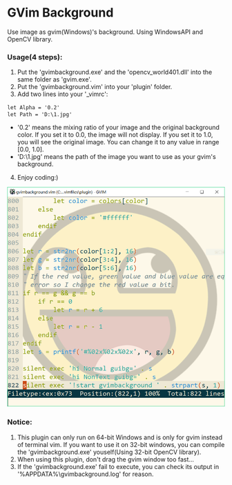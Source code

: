 # GVim Background
Use image as gvim(Windows)'s background. Using WindowsAPI and OpenCV library.
### Usage(4 steps):
1. Put the 'gvimbackground.exe' and the 'opencv_world401.dll' into the same folder as 'gvim.exe'.
2. Put the 'gvimbackground.vim' into your 'plugin' folder.
3. Add two lines into your '_vimrc':
```
let Alpha = '0.2'
let Path = 'D:\1.jpg'
```
* '0.2' means the mixing ratio of your image and the original background color. If you set it to 0.0, the image will not display. If you set it to 1.0, you will see the original image. You can change it to any value in range [0.0, 1.0].
* 'D:\1.jpg' means the path of the image you want to use as your gvim's background.
4. Enjoy coding:)

![example(Smiling face background is from https://learnopengl.com/img/textures/awesomeface.png)](https://github.com/ZimingYuan/gvimbackground/blob/master/example.png)
### Notice:
1. This plugin can only run on 64-bit Windows and is only for gvim instead of terminal vim. If you want to use it on 32-bit windows, you can compile the 'gvimbackground.exe' youself(Using 32-bit OpenCV library).
2. When using this plugin, don't drag the gvim window too fast...
3. If the 'gvimbackground.exe' fail to execute, you can check its output in '%APPDATA%\gvimbackground.log' for reason.

